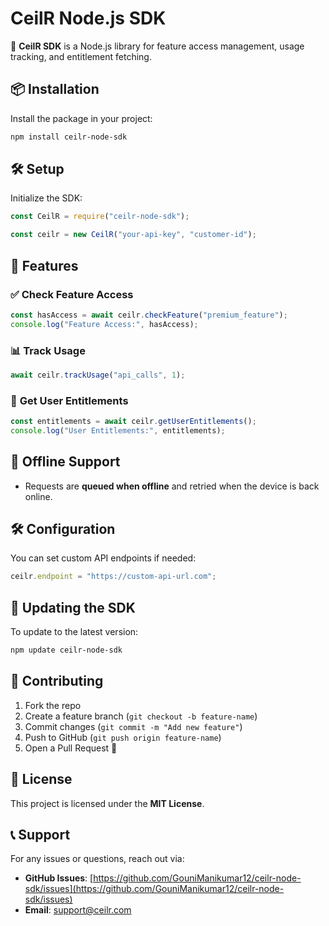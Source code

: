 # CeilR Node.js SDK

🚀 **CeilR SDK** is a Node.js library for feature access management, usage tracking, and entitlement fetching.

## 📦 Installation

Install the package in your project:

```sh
npm install ceilr-node-sdk
```

## 🛠️ Setup

Initialize the SDK:

```javascript
const CeilR = require("ceilr-node-sdk");

const ceilr = new CeilR("your-api-key", "customer-id");
```

## 🚀 Features

### ✅ **Check Feature Access**
```javascript
const hasAccess = await ceilr.checkFeature("premium_feature");
console.log("Feature Access:", hasAccess);
```

### 📊 **Track Usage**
```javascript
await ceilr.trackUsage("api_calls", 1);
```

### 🔑 **Get User Entitlements**
```javascript
const entitlements = await ceilr.getUserEntitlements();
console.log("User Entitlements:", entitlements);
```

## 📡 Offline Support
- Requests are **queued when offline** and retried when the device is back online.

## 🛠 Configuration

You can set custom API endpoints if needed:

```javascript
ceilr.endpoint = "https://custom-api-url.com";
```

## 🔄 Updating the SDK
To update to the latest version:

```sh
npm update ceilr-node-sdk
```

## 🤝 Contributing
1. Fork the repo
2. Create a feature branch (`git checkout -b feature-name`)
3. Commit changes (`git commit -m "Add new feature"`)
4. Push to GitHub (`git push origin feature-name`)
5. Open a Pull Request 🚀

## 📜 License
This project is licensed under the **MIT License**.

## 📞 Support
For any issues or questions, reach out via:
- **GitHub Issues**: [https://github.com/GouniManikumar12/ceilr-node-sdk/issues](https://github.com/GouniManikumar12/ceilr-node-sdk/issues)
- **Email**: support@ceilr.com

